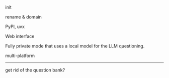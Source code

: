 init

rename & domain

PyPI, uvx

Web interface

Fully private mode that uses a local model for the LLM questioning.

multi-platform

----

get rid of the question bank?

